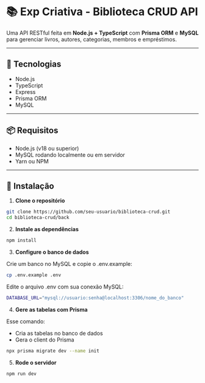 # 📚 Exp Criativa - Biblioteca CRUD API

Uma API RESTful feita em **Node.js + TypeScript** com **Prisma ORM** e **MySQL** para gerenciar livros, autores, categorias, membros e empréstimos.

---

## 🚀 Tecnologias

- Node.js
- TypeScript
- Express
- Prisma ORM
- MySQL

---

## 📦 Requisitos

- Node.js (v18 ou superior)
- MySQL rodando localmente ou em servidor
- Yarn ou NPM

---

## 🔧 Instalação

1. **Clone o repositório**

```bash
git clone https://github.com/seu-usuario/biblioteca-crud.git
cd biblioteca-crud/back
```

2. **Instale as dependências**

```bash
npm install
```

3. **Configure o banco de dados**

Crie um banco no MySQL e copie o .env.example:
```bash
cp .env.example .env
```

Edite o arquivo .env com sua conexão MySQL:
```bash
DATABASE_URL="mysql://usuario:senha@localhost:3306/nome_do_banco"
```

4. **Gere as tabelas com Prisma**

Esse comando:
 - Cria as tabelas no banco de dados
 - Gera o client do Prisma

```bash
npx prisma migrate dev --name init
```

5. **Rode o servidor**

```bash
npm run dev
```
